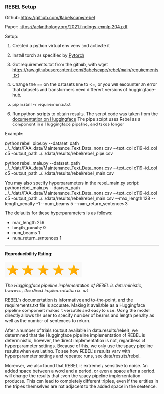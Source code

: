 ### REBEL Setup

Github: https://github.com/Babelscape/rebel

Paper: https://aclanthology.org/2021.findings-emnlp.204.pdf

Setup:

1. Created a python virtual env venv and activate it

2. Install torch as specified by [Pytorch](https://pytorch.org/get-started/locally/)

4. Got requirements.txt from the github, with wget https://raw.githubusercontent.com/Babelscape/rebel/main/requirements.txt

5. Change the == on the datasets line to <=, or you will encounter an error that datasets and transformers need different versions of huggingface-hub.

6. pip install -r requirements.txt

7. Run python scripts to obtain results. The script code was taken from the [documentation on Huggingface](https://huggingface.co/Babelscape/rebel-large) The pipe script uses Rebel as a component in a Huggingface pipeline, and takes longer

Example:

python rebel_pipe.py --dataset_path ../../data/FAA_data/Maintenance_Text_Data_nona.csv --text_col c119 -id_col c5 -output_path ../../data/results/rebel/rebel_pipe.csv

python rebel_main.py --dataset_path ../../data/FAA_data/Maintenance_Text_Data_nona.csv --text_col c119 -id_col c5 -output_path ../../data/results/rebel/rebel_main.csv

You may also specify hyperparameters in the rebel_main.py script:\
python rebel_main.py --dataset_path ../../data/FAA_data/Maintenance_Text_Data_nona.csv --text_col c119 -id_col c5 -output_path ../../data/results/rebel/rebel_main.csv --max_length 128 --length_penalty -1 --num_beams 5 --num_return_sentences 3

The defaults for these hyperparameters is as follows:
* max_length 256
* length_penalty 0
* num_beams 1
* num_return_sentences 1


----------------------------

#### Reproducibility Rating:

<img src="../../star_clip.jpg" alt="Star" width="50" height="50"><img src="../../star_clip.jpg" alt="Star" width="50" height="50"><img src="../../star_clip.jpg" alt="Star" width="50" height="50"><img src="../../star_clip.jpg" alt="Star" width="50" height="50"><img src="../../star_clip.jpg" alt="Star" width="50" height="50">

*The Huggingface pipeline implementation of REBEL is deterministic, however, the direct implementation is not*

REBEL's documentation is informative and to-the-point, and the requirements.txt file is accurate. Making it available as a Huggingface pipeline component makes it versatile and easy to use. Using the model directly allows the user to specify number of beams and length penalty as well as the number of sentences to return.

After a number of trials (output available in data/results/rebel), we determined that the Huggingface pipeline implementation of REBEL is deterministic, however, the direct implementation is not, regardless of hyperparameter settings. Because of this, we only use the spacy pipeline results when evaluating. To see how REBEL's results vary with hyperparameter settings and repeated runs, see data/results/rebel.

Moreover, we also found that REBEL is extremely sensitive to noise. An added space between a word and a period, or even a space after a period, will change the results that even the spacy pipeline implementation produces. This can lead to completely different triples, even if the entities in the triples themselves are not adjacent to the added space in the sentence. 
